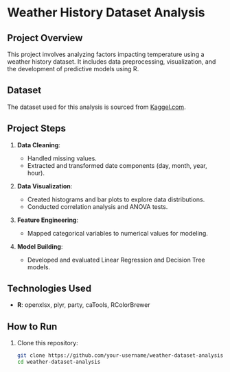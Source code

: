 # Weather History Dataset Analysis

## Project Overview
This project involves analyzing factors impacting temperature using a weather history dataset. It includes data preprocessing, visualization, and the development of predictive models using R.

## Dataset
The dataset used for this analysis is sourced from [Kaggel.com](https://www.kaggle.com/datasets/rafunlearnhub/weatherhistory/data).

## Project Steps
1. **Data Cleaning**:
   - Handled missing values.
   - Extracted and transformed date components (day, month, year, hour).

2. **Data Visualization**:
   - Created histograms and bar plots to explore data distributions.
   - Conducted correlation analysis and ANOVA tests.

3. **Feature Engineering**:
   - Mapped categorical variables to numerical values for modeling.

4. **Model Building**:
   - Developed and evaluated Linear Regression and Decision Tree models.

## Technologies Used
- **R**: openxlsx, plyr, party, caTools, RColorBrewer

## How to Run
1. Clone this repository:
   ```sh
   git clone https://github.com/your-username/weather-dataset-analysis.git
   cd weather-dataset-analysis
